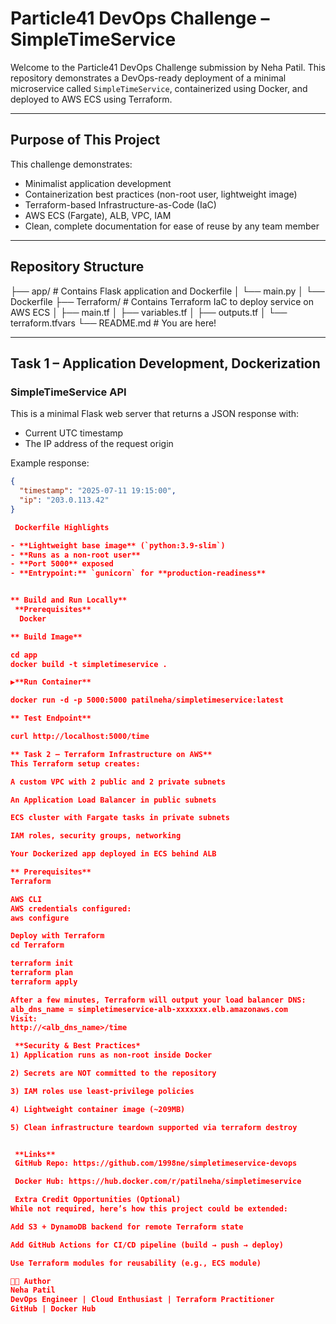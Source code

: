 #  Particle41 DevOps Challenge – SimpleTimeService

Welcome to the Particle41 DevOps Challenge submission by Neha Patil. This repository demonstrates a DevOps-ready deployment of a minimal microservice called `SimpleTimeService`, containerized using Docker, and deployed to AWS ECS using Terraform.

---

##  Purpose of This Project

This challenge demonstrates:
- Minimalist application development
- Containerization best practices (non-root user, lightweight image)
- Terraform-based Infrastructure-as-Code (IaC)
- AWS ECS (Fargate), ALB, VPC, IAM
- Clean, complete documentation for ease of reuse by any team member

---

##  Repository Structure

├── app/ # Contains Flask application and Dockerfile
│ └── main.py
│ └── Dockerfile
├── Terraform/ # Contains Terraform IaC to deploy service on AWS ECS
│ ├── main.tf
│ ├── variables.tf
│ ├── outputs.tf
│ └── terraform.tfvars
└── README.md # You are here!



---

##  Task 1 – Application Development, Dockerization

### SimpleTimeService API

This is a minimal Flask web server that returns a JSON response with:
- Current UTC timestamp
- The IP address of the request origin

Example response:

```json
{
  "timestamp": "2025-07-11 19:15:00",
  "ip": "203.0.113.42"
}

 Dockerfile Highlights

- **Lightweight base image** (`python:3.9-slim`)
- **Runs as a non-root user**
- **Port 5000** exposed
- **Entrypoint:** `gunicorn` for **production-readiness**


** Build and Run Locally**
 **Prerequisites**
  Docker

** Build Image**

cd app
docker build -t simpletimeservice .

▶**Run Container**

docker run -d -p 5000:5000 patilneha/simpletimeservice:latest

** Test Endpoint**

curl http://localhost:5000/time

** Task 2 – Terraform Infrastructure on AWS**
This Terraform setup creates:

A custom VPC with 2 public and 2 private subnets

An Application Load Balancer in public subnets

ECS cluster with Fargate tasks in private subnets

IAM roles, security groups, networking

Your Dockerized app deployed in ECS behind ALB

** Prerequisites**
Terraform

AWS CLI
AWS credentials configured:
aws configure

Deploy with Terraform
cd Terraform

terraform init
terraform plan
terraform apply

After a few minutes, Terraform will output your load balancer DNS:
alb_dns_name = simpletimeservice-alb-xxxxxxx.elb.amazonaws.com
Visit:
http://<alb_dns_name>/time

 **Security & Best Practices*
1) Application runs as non-root inside Docker

2) Secrets are NOT committed to the repository

3) IAM roles use least-privilege policies

4) Lightweight container image (~209MB)

5) Clean infrastructure teardown supported via terraform destroy


 **Links**
 GitHub Repo: https://github.com/1998ne/simpletimeservice-devops

 Docker Hub: https://hub.docker.com/r/patilneha/simpletimeservice

 Extra Credit Opportunities (Optional)
While not required, here’s how this project could be extended:

Add S3 + DynamoDB backend for remote Terraform state

Add GitHub Actions for CI/CD pipeline (build → push → deploy)

Use Terraform modules for reusability (e.g., ECS module)

👩‍💻 Author
Neha Patil
DevOps Engineer | Cloud Enthusiast | Terraform Practitioner
GitHub | Docker Hub 
